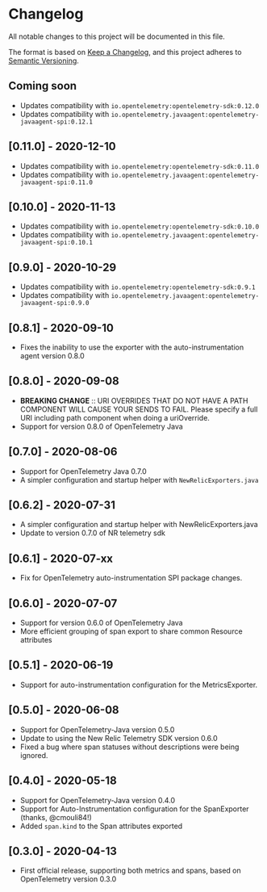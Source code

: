 # Changelog
All notable changes to this project will be documented in this file.

The format is based on [Keep a Changelog](https://keepachangelog.com/en/1.0.0/),
and this project adheres to [Semantic Versioning](https://semver.org/spec/v2.0.0.html).

## Coming soon
- Updates compatibility with `io.opentelemetry:opentelemetry-sdk:0.12.0`
- Updates compatibility with `io.opentelemetry.javaagent:opentelemetry-javaagent-spi:0.12.1`

## [0.11.0] - 2020-12-10
- Updates compatibility with `io.opentelemetry:opentelemetry-sdk:0.11.0`
- Updates compatibility with `io.opentelemetry.javaagent:opentelemetry-javaagent-spi:0.11.0`

## [0.10.0] - 2020-11-13
- Updates compatibility with `io.opentelemetry:opentelemetry-sdk:0.10.0`
- Updates compatibility with `io.opentelemetry.javaagent:opentelemetry-javaagent-spi:0.10.1`

## [0.9.0] - 2020-10-29
- Updates compatibility with `io.opentelemetry:opentelemetry-sdk:0.9.1`
- Updates compatibility with `io.opentelemetry.javaagent:opentelemetry-javaagent-spi:0.9.0`

## [0.8.1] - 2020-09-10
- Fixes the inability to use the exporter with the auto-instrumentation agent version 0.8.0

## [0.8.0] - 2020-09-08
- **BREAKING CHANGE** :: URI OVERRIDES THAT DO NOT HAVE A PATH COMPONENT WILL CAUSE YOUR SENDS TO FAIL.  Please specify a full URI including path component when doing a uriOverride.
- Support for version 0.8.0 of OpenTelemetry Java

## [0.7.0] - 2020-08-06
- Support for OpenTelemetry Java 0.7.0
- A simpler configuration and startup helper with `NewRelicExporters.java`

## [0.6.2] - 2020-07-31 
- A simpler configuration and startup helper with NewRelicExporters.java
- Update to version 0.7.0 of NR telemetry sdk

## [0.6.1] - 2020-07-xx
- Fix for OpenTelemetry auto-instrumentation SPI package changes.

## [0.6.0] - 2020-07-07
- Support for version 0.6.0 of OpenTelemetry Java
- More efficient grouping of span export to share common Resource attributes

## [0.5.1] - 2020-06-19
- Support for auto-instrumentation configuration for the MetricsExporter.

## [0.5.0] - 2020-06-08
- Support for OpenTelemetry-Java version 0.5.0
- Update to using the New Relic Telemetry SDK version 0.6.0
- Fixed a bug where span statuses without descriptions were being ignored.

## [0.4.0] - 2020-05-18
- Support for OpenTelemetry-Java version 0.4.0
- Support for Auto-Instrumentation configuration for the SpanExporter (thanks, @cmouli84!)
- Added `span.kind` to the Span attributes exported

## [0.3.0] - 2020-04-13
- First official release, supporting both metrics and spans, based on OpenTelemetry version 0.3.0


